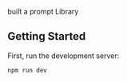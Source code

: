 built a prompt Library


## Getting Started

First, run the development server:

```bash
npm run dev
```


